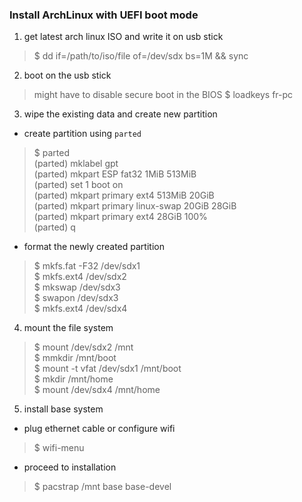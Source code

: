 ### Install ArchLinux with UEFI boot mode

1. get latest arch linux ISO and write it on usb stick  
> $ dd if=/path/to/iso/file of=/dev/sdx bs=1M && sync

2. boot on the usb stick
> might have to disable secure boot in the BIOS
  $ loadkeys fr-pc

3. wipe the existing data and create new partition
- create partition using `parted`  
> $ parted  
  (parted) mklabel gpt  
  (parted) mkpart ESP fat32 1MiB 513MiB  
  (parted) set 1 boot on  
  (parted) mkpart primary ext4 513MiB 20GiB  
  (parted) mkpart primary linux-swap 20GiB 28GiB  
  (parted) mkpart primary ext4 28GiB 100%  
  (parted) q  
- format the newly created partition  
>  $ mkfs.fat -F32 /dev/sdx1  
  $ mkfs.ext4 /dev/sdx2  
  $ mkswap /dev/sdx3  
  $ swapon /dev/sdx3  
  $ mkfs.ext4 /dev/sdx4  
  
4. mount the file system  
> $ mount /dev/sdx2 /mnt  
  $ mmkdir /mnt/boot  
  $ mount -t vfat /dev/sdx1 /mnt/boot  
  $ mkdir /mnt/home  
  $ mount /dev/sdx4 /mnt/home  
  
5. install base system  
- plug ethernet cable or configure wifi
> $ wifi-menu  
- proceed to installation  
> $ pacstrap /mnt base base-devel  
  
